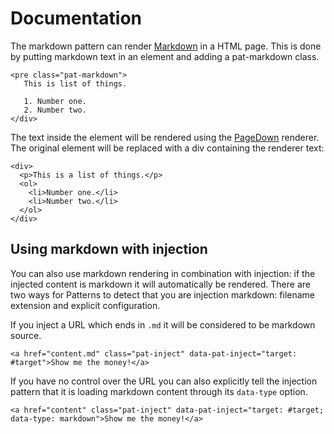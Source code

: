 # Documentation

The markdown pattern can render
[Markdown](http://en.wikipedia.org/wiki/Markdown) in a HTML page. This
is done by putting markdown text in an element and adding a pat-markdown
class.

    <pre class="pat-markdown">
       This is list of things.

       1. Number one.
       2. Number two.
    </div>

The text inside the element will be rendered using the
[PageDown](http://code.google.com/p/pagedown/) renderer. The original
element will be replaced with a div containing the renderer text:

    <div>
      <p>This is a list of things.</p>
      <ol>
        <li>Number one.</li>
        <li>Number two.</li>
      </ol>
    </div>

Using markdown with injection
-----------------------------

You can also use markdown rendering in combination with injection: if
the injected content is markdown it will automatically be rendered.
There are two ways for Patterns to detect that you are injection
markdown: filename extension and explicit configuration.

If you inject a URL which ends in `.md` it will be considered to be
markdown source.

    <a href="content.md" class="pat-inject" data-pat-inject="target: #target">Show me the money!</a>

If you have no control over the URL you can also explicitly tell the
injection pattern that it is loading markdown content through its
`data-type` option.

    <a href="content" class="pat-inject" data-pat-inject="target: #target; data-type: markdown">Show me the money!</a>
